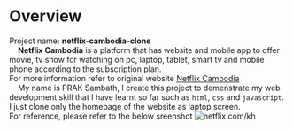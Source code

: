 # Overview
Project name: **netflix-cambodia-clone**   
&nbsp;&nbsp;&nbsp;&nbsp;**Netflix Cambodia** is a platform that has website and mobile app to offer movie, tv show for watching on pc, laptop, tablet, smart tv and mobile phone according to the subscription plan.   
For more information refer to original website [Netflix Cambodia](https://www.netflix.com/kh)   
&nbsp;&nbsp;&nbsp;&nbsp;My name is PRAK Sambath, I create this project to demenstrate my web development skill that I have learnt so far such as `html`, `css` and `javascript`. I just clone only the homepage of the website as laptop screen.    
For reference, please refer to the below sreenshot 
![netflix.com/kh](image/www.netflix.com_kh_.png)

